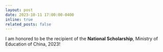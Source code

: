 ```yaml
---
layout: post
date: 2023-10-11 17:00:00-0400
inline: true
related_posts: false
---
```


I am honored to be the recipient of the **National Scholarship**, Ministry of Education of China, 2023!